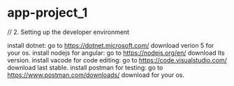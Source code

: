 # app-project_1
// 2. Setting up the developer environment

install dotnet: go to https://dotnet.microsoft.com/
download verion 5 for your os.
install nodejs for angular: go to https://nodejs.org/en/
download lts version.
install vacode for code editing: go to https://code.visualstudio.com/
download last stable.
install postman for testing: go to https://www.postman.com/downloads/
download for your os.
